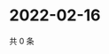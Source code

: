 # 2022-02-16

共 0 条

<!-- BEGIN WEIBO -->
<!-- 最后更新时间 Wed Feb 16 2022 01:00:45 GMT+0800 (China Standard Time) -->

<!-- END WEIBO -->
